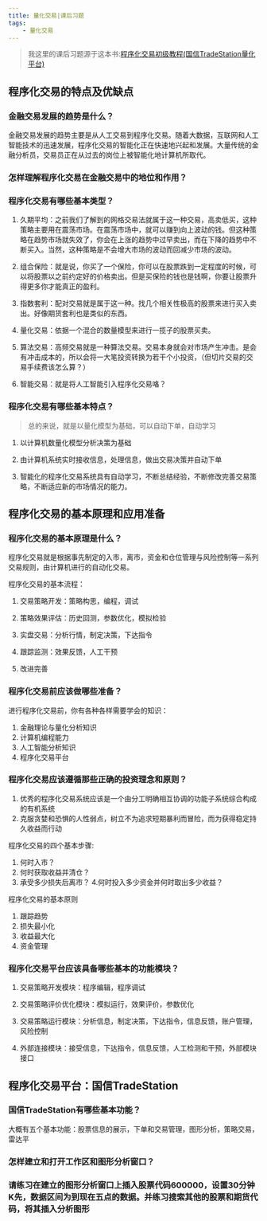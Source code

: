 ```yaml
---
title: 量化交易|课后习题
tags:
    - 量化交易
---
```


> 我这里的课后习题源于这本书:[程序化交易初级教程(国信TradeStation量化平台) ](https://www.amazon.cn/dp/B072ZGRZ53)

## 程序化交易的特点及优缺点

### 金融交易发展的趋势是什么？

金融交易发展的趋势主要是从人工交易到程序化交易。随着大数据，互联网和人工智能技术的迅速发展，程序化交易的智能化正在快速地兴起和发展。大量传统的金融分析员，交易员正在从过去的岗位上被智能化地计算机所取代。

### 怎样理解程序化交易在金融交易中的地位和作用？



### 程序化交易有哪些基本类型？

1. 久期平均：之前我们了解到的网格交易法就属于这一种交易，高卖低买，这种策略主要用在震荡市场。在震荡市场中，就可以赚到向上波动的钱。但这种策略在趋势市场就失效了，你会在上涨的趋势中过早卖出，而在下降的趋势中不断买入。当然，这种策略是不会增大市场的波动而回减少市场的波动。

2. 组合保险：就是说，你买了一个保险，你可以在股票跌到一定程度的时候，可以将股票以之前约定好的价格卖出。但是买保险的钱也是钱啊，你要让股票升得更多你才能真正的盈利。

3. 指数套利：配对交易就是属于这一种。找几个相关性极高的股票来进行买入卖出。好像期货套利也是类似的东西。

4. 量化交易：依据一个混合的数量模型来进行一揽子的股票买卖。

5. 算法交易：高频交易就是一种算法交易。交易本身就会对市场产生冲击。是会有冲击成本的，所以会将一大笔投资转换为若干个小投资，（但切片交易的交易手续费该怎么算？）

6. 智能交易：就是将人工智能引入程序化交易咯？

### 程序化交易有哪些基本特点？

> 总的来说，就是以量化模型为基础，可以自动下单，自动学习

1. 以计算机数量化模型分析决策为基础

2. 由计算机系统实时接收信息，处理信息，做出交易决策并自动下单

3. 智能化的程序化交易系统具有自动学习，不断总结经验，不断修改完善交易策略，不断适应新的市场情况的能力。

## 程序化交易的基本原理和应用准备

### 程序化交易的基本原理是什么？

程序化交易就是根据事先制定的入市，离市，资金和仓位管理与风险控制等一系列交易规则，由计算机进行的自动化交易。

程序化交易的基本流程：

1. 交易策略开发：策略构思，编程，调试

2. 策略效果评估：历史回测，参数优化，模拟检验

3. 实盘交易：分析行情，制定决策，下达指令

4. 跟踪监测：效果反馈，人工干预

5. 改进完善

### 程序化交易前应该做哪些准备？

进行程序化交易前，你有各种各样需要学会的知识：

1. 金融理论与量化分析知识
2. 计算机编程能力
3. 人工智能分析知识
4. 程序化交易平台

### 程序化交易应该遵循那些正确的投资理念和原则？

1. 优秀的程序化交易系统应该是一个由分工明确相互协调的功能子系统综合构成的有机系统
2. 克服贪婪和恐惧的人性弱点，树立不为追求短期暴利而冒险，而为获得稳定持久收益而行动

程序化交易的四个基本步骤:

1. 何时入市？
2. 何时获取收益并清仓？
3. 承受多少损失后离市？
4.何时投入多少资金并何时取出多少收益？

程序化交易的基本原则

1. 跟踪趋势
2. 损失最小化
3. 收益最大化
4. 资金管理

### 程序化交易平台应该具备哪些基本的功能模块？

1. 交易策略开发模块：程序编辑，程序调试

2. 交易策略评价优化模块：模拟运行，效果评价，参数优化

3. 交易策略运行模块：分析信息，制定决策，下达指令，信息反馈，账户管理，风险控制

4. 外部连接模块：接受信息，下达指令，信息反馈，人工检测和干预，外部模块接口

## 程序化交易平台：国信TradeStation

### 国信TradeStation有哪些基本功能？

大概有五个基本功能：股票信息的展示，下单和交易管理，图形分析，策略交易，雷达平

### 怎样建立和打开工作区和图形分析窗口？

### 请练习在建立的图形分析窗口上插入股票代码600000，设置30分钟K先，数据区间为到现在五点的数据。并练习搜索其他的股票和期货代码，将其插入分析图形

### 












